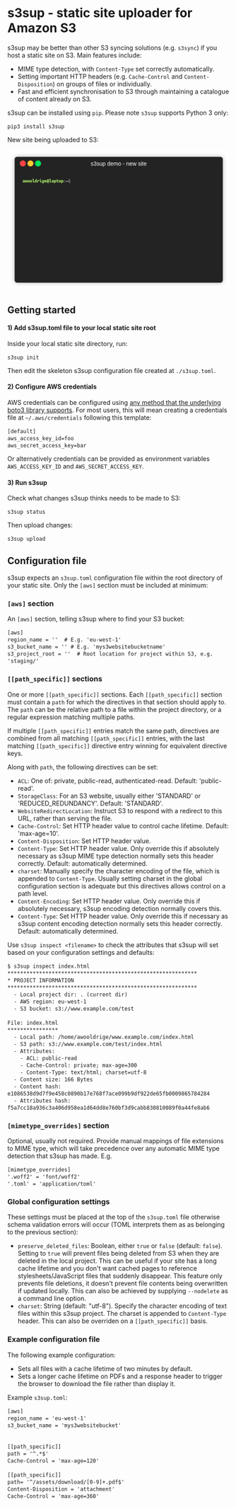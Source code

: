 # s3sup - static site uploader for Amazon S3
s3sup may be better than other S3 syncing solutions (e.g. `s3sync`) if you host
a static site on S3. Main features include:

 * MIME type detection, with `Content-Type` set correctly automatically.
 * Setting important HTTP headers (e.g. `Cache-Control` and
   `Content-Disposition`) on groups of files or individually.
 * Fast and efficient synchronisation to S3 through maintaining a catalogue of
   content already on S3.

s3sup can be installed using `pip`. Please note `s3sup` supports Python 3 only:

    pip3 install s3sup

New site being uploaded to S3:

<p align="center"><img src="/docs/termrecs/render_s3supdemo_newsite.gif?raw=true"/></p>

## Getting started

#### 1) Add s3sup.toml file to your local static site root
Inside your local static site directory, run:

    s3sup init

Then edit the skeleton s3sup configuration file created at `./s3sup.toml`.

#### 2) Configure AWS credentials
AWS credentials can be configured using [any method that the underlying boto3 library supports](https://boto3.amazonaws.com/v1/documentation/api/latest/guide/configuration.html).
For most users, this will mean creating a credentials file at
`~/.aws/credentials` following this template:

    [default]
    aws_access_key_id=foo
    aws_secret_access_key=bar

Or alternatively credentials can be provided as environment variables
`AWS_ACCESS_KEY_ID` and `AWS_SECRET_ACCESS_KEY`.


#### 3) Run s3sup
Check what changes s3sup thinks needs to be made to S3:

    s3sup status

Then upload changes:

    s3sup upload


## Configuration file
s3sup expects an `s3sup.toml` configuration file within the root directory of
your static site. Only the `[aws]` section must be included at minimum:

### `[aws]` section
An `[aws]` section, telling s3sup where to find your S3 bucket:

    [aws]
    region_name = ''  # E.g. 'eu-west-1'
    s3_bucket_name = '' # E.g. 'mys3websitebucketname'
    s3_project_root = ''  # Root location for project within S3, e.g. 'staging/'

### `[[path_specific]]` sections
One or more `[[path_specific]]` sections. Each `[[path_specific]]` section must
contain a `path` for which the directives in that section should apply to.  The
`path` can be the relative path to a file within the project directory, or a
regular expression matching multiple paths.

If multiple `[[path_specific]]` entries match the same path, directives are
combined from all matching `[[path_specific]]` entries, with the last matching
`[[path_specific]]` directive entry winning for equivalent directive keys.

Along with `path`, the following directives can be set:
 * `ACL`: One of: private, public-read, authenticated-read. Default:
   'public-read'.
 * `StorageClass`: For an S3 website, usually either 'STANDARD' or
   'REDUCED_REDUNDANCY'. Default: 'STANDARD'.
 * `WebsiteRedirectLocation`: Instruct S3 to respond with a redirect to this
   URL, rather than serving the file.
 * `Cache-Control`: Set HTTP header value to control cache lifetime. Default:
   'max-age=10'.
 * `Content-Disposition`: Set HTTP header value.
 * `Content-Type`: Set HTTP header value. Only override this if absolutely
   necessary as s3sup MIME type detection normally sets this header correctly.
   Default: automatically determined.
 * `charset`: Manually specify the character encoding of the file, which is
   appended to `Content-Type`. Usually setting charset in the global
   configuration section is adequate but this directives allows control on a
   path level.
 * `Content-Encoding`: Set HTTP header value. Only override this if absolutely
   necessary, s3sup encoding detection normally covers this.
 * `Content-Type`: Set HTTP header value. Only override this if necessary as
   s3sup content encoding detection normally sets this header correctly.
   Default: automatically determined.

Use `s3sup inspect <filename>` to check the attributes that s3sup will set
based on your configuration settings and defaults:

    $ s3sup inspect index.html
    ************************************************************
    * PROJECT INFORMATION
    ************************************************************
      - Local project dir: . (current dir)
      - AWS region: eu-west-1
      - S3 bucket: s3://www.example.com/test

    File: index.html
    ****************
      - Local path: /home/awooldrige/www.example.com/index.html
      - S3 path: s3://www.example.com/test/index.html
      - Attributes:
        - ACL: public-read
        - Cache-Control: private; max-age=300
        - Content-Type: text/html; charset=utf-8
      - Content size: 166 Bytes
      - Content hash: e1086538d9d7f9e458c0890b17e768f7ace099b9df922de65fb0009865784284
      - Attributes hash: f5a7cc18a936c3a406d958ea1d64dd8e760bf3d9cabb830810089f0a44fe8ab6

### `[mimetype_overrides]` section
Optional, usually not required. Provide manual mappings of file extensions to
MIME type, which will take precedence over any automatic MIME type detection
that s3sup has made. E.g.

    [mimetype_overrides]
    '.woff2' = 'font/woff2'
    '.toml' = 'application/toml'

### Global configuration settings
These settings must be placed at the top of the `s3sup.toml` file otherwise
schema validation errors will occur (TOML interprets them as as belonging to
the previous section):

 * `preserve_deleted_files`: Boolean, either `true` or `false` (default:
   `false`). Setting to `true` will prevent files being deleted from S3 when
   they are deleted in the local project. This can be useful if your site has a
   long cache lifetime and you don't want cached pages to reference
   stylesheets/JavaScript files that suddenly disappear. This feature only
   prevents file deletions, it doesn't prevent file contents being overwritten
   if updated locally. This can also be achieved by supplying `--nodelete` as a
   command line option.
 * `charset`: String (default: "utf-8"). Specify the character encoding of text
   files within this s3sup project. The charset is appended to `Content-Type`
   header. This can also be overriden on a `[[path_specific]]` basis.


### Example configuration file
The following example configuration:

 * Sets all files with a cache lifetime of two minutes by default.
 * Sets a longer cache lifetime on PDFs and a response header to trigger the
   browser to download the file rather than display it.

Example `s3sup.toml`:

    [aws]
    region_name = 'eu-west-1'
    s3_bucket_name = 'mys3websitebucket'


    [[path_specific]]
    path = '^.*$'
    Cache-Control = 'max-age=120'

    [[path_specific]]
    path= '^/assets/download/[0-9]+.pdf$'
    Content-Disposition = 'attachment'
    Cache-Control = 'max-age=360'
